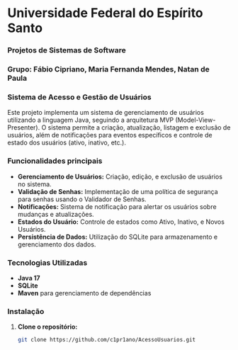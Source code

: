 # Universidade Federal do Espírito Santo
### Projetos de Sistemas de Software
### Grupo: Fábio Cipriano, Maria Fernanda Mendes, Natan de Paula

### Sistema de Acesso e Gestão de Usuários
 

Este projeto implementa um sistema de gerenciamento de usuários utilizando a linguagem Java, seguindo a arquitetura MVP (Model-View-Presenter). 
O sistema permite a criação, atualização, listagem e exclusão de usuários, além de notificações para eventos específicos e controle de estado 
dos usuários (ativo, inativo, etc.).

### Funcionalidades principais

- **Gerenciamento de Usuários:** Criação, edição, e exclusão de usuários no sistema.
- **Validação de Senhas:** Implementação de uma política de segurança para senhas usando o Validador de Senhas.
- **Notificações:** Sistema de notificação para alertar os usuários sobre mudanças e atualizações.
- **Estados do Usuário:** Controle de estados como Ativo, Inativo, e Novos Usuários.
- **Persistência de Dados:** Utilização do SQLite para armazenamento e gerenciamento dos dados.

### Tecnologias Utilizadas

- **Java 17**
- **SQLite**
- **Maven** para gerenciamento de dependências

### Instalação

1. **Clone o repositório:**
   ```bash
   git clone https://github.com/c1pr1ano/AcessoUsuarios.git
